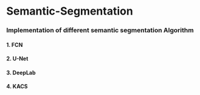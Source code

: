 # Semantic-Segmentation
### Implementation of different semantic segmentation Algorithm
#### 1. FCN
#### 2. U-Net
#### 3. DeepLab
#### 4. KACS

